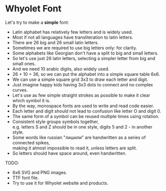 # Whyolet Font

Let's try to make a **simple** font:

* Latin alphabet has relatively few letters and is widely used.
* Most if not all languages have transliteration to latin letters.
* There are 26 big and 26 small latin letters.
* Sometimes we are required to use big letters only: for clarity.
* Some alphabets like Georgian don't have a split to big and small letters.
* So let's use just 26 latin letters, selecting a simpler letter from big and small ones.
* And we need 10 arabic digits, also widely used.
* 26 + 10 = 36, so we can put the alphabet into a simple square table 6x6.
* We can use a simple square grid 3x3 to draw each letter and digit.
* Just imagine happy kids having 3x3 dots to connect and no complex curves.
* Let's use as few simple straight strokes as possible to make it clear which symbol it is.
* By the way, monospace fonts are used to write and read code easier.
* Each letter and digit should not lead to confusion like letter O and digit 0.
* The same form of a symbol can be reused multiple times using rotation.
* Consistent style groups symbols together,  
  e.g. letters S and Z should be in one style, digits 5 and 2 - in another style.
* Some words like russian "лишили" are handwritten as a series of connected spikes,  
  making it almost impossible to read it, unless letters are split.
* So letters should have space around, even handwritten.

TODO:
* 6x6 SVG and PNG images.
* TTF font file.
* Try to use it for Whyolet website and products.
